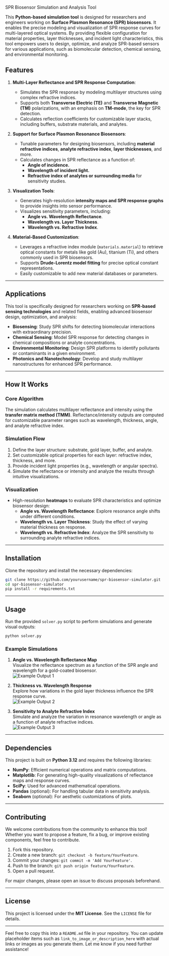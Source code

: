  SPR Biosensor Simulation and Analysis Tool

This **Python-based simulation tool** is designed for researchers and engineers working on **Surface Plasmon Resonance (SPR) biosensors**. It enables the precise modeling and visualization of SPR response curves for multi-layered optical systems. By providing flexible configuration for material properties, layer thicknesses, and incident light characteristics, this tool empowers users to design, optimize, and analyze SPR-based sensors for various applications, such as biomolecular detection, chemical sensing, and environmental monitoring.

## Features

1. **Multi-Layer Reflectance and SPR Response Computation**:
   - Simulates the SPR response by modeling multilayer structures using complex refractive indices.
   - Supports both **Transverse Electric (TE)** and **Transverse Magnetic (TM)** polarizations, with an emphasis on **TM-mode**, the key for SPR detection.
   - Calculates reflection coefficients for customizable layer stacks, including buffers, substrate materials, and analytes.

2. **Support for Surface Plasmon Resonance Biosensors**:
   - Tunable parameters for designing biosensors, including **material refractive indices**, **analyte refractive index**, **layer thicknesses**, and more.
   - Calculates changes in SPR reflectance as a function of:
     - **Angle of incidence.**
     - **Wavelength of incident light.**
     - **Refractive index of analytes or surrounding media** for sensitivity studies.

3. **Visualization Tools**:
   - Generates high-resolution **intensity maps and SPR response graphs** to provide insights into sensor performance.
   - Visualizes sensitivity parameters, including:
     - **Angle vs. Wavelength Reflectance**.
     - **Wavelength vs. Layer Thickness**.
     - **Wavelength vs. Refractive Index**.

4. **Material-Based Customization**:
   - Leverages a refractive index module (`materials.material`) to retrieve optical constants for metals like gold (Au), titanium (Ti), and others commonly used in SPR biosensors.
   - Supports **Drude-Lorentz model fitting** for precise optical constant representations.
   - Easily customizable to add new material databases or parameters.

---

## Applications

This tool is specifically designed for researchers working on **SPR-based sensing technologies** and related fields, enabling advanced biosensor design, optimization, and analysis:

- **Biosensing**: Study SPR shifts for detecting biomolecular interactions with extraordinary precision.
- **Chemical Sensing**: Model SPR response for detecting changes in chemical compositions or analyte concentrations.
- **Environmental Monitoring**: Design SPR platforms to identify pollutants or contaminants in a given environment.
- **Photonics and Nanotechnology**: Develop and study multilayer nanostructures for enhanced SPR performance.

---

## How It Works

### Core Algorithm
The simulation calculates multilayer reflectance and intensity using the **transfer matrix method (TMM)**. Reflectance/intensity outputs are computed for customizable parameter ranges such as wavelength, thickness, angle, and analyte refractive index.

### Simulation Flow
1. Define the layer structure: substrate, gold layer, buffer, and analyte.
2. Set customizable optical properties for each layer: refractive index, thickness, and more.
3. Provide incident light properties (e.g., wavelength or angular spectra).
4. Simulate the reflectance or intensity and analyze the results through intuitive visualizations.

### Visualization
- High-resolution **heatmaps** to evaluate SPR characteristics and optimize biosensor design:
  - **Angle vs. Wavelength Reflectance**: Explore resonance angle shifts under different conditions.
  - **Wavelength vs. Layer Thickness**: Study the effect of varying material thickness on response.
  - **Wavelength vs. Refractive Index**: Analyze the SPR sensitivity to surrounding analyte refractive indices.

---

## Installation

Clone the repository and install the necessary dependencies:

```bash
git clone https://github.com/yourusername/spr-biosensor-simulator.git
cd spr-biosensor-simulator
pip install -r requirements.txt
```

---

## Usage

Run the provided `solver.py` script to perform simulations and generate visual outputs:

```bash
python solver.py
```

### Example Simulations

1. **Angle vs. Wavelength Reflectance Map**  
   Visualize the reflectance spectrum as a function of the SPR angle and wavelength for a gold-coated biosensor.  
   ![Example Output 1](link_to_image_or_description_here)

2. **Thickness vs. Wavelength Response**  
   Explore how variations in the gold layer thickness influence the SPR response curve.  
   ![Example Output 2](link_to_image_or_description_here)

3. **Sensitivity to Analyte Refractive Index**  
   Simulate and analyze the variation in resonance wavelength or angle as a function of analyte refractive indices.  
   ![Example Output 3](link_to_image_or_description_here)

---

## Dependencies

This project is built on **Python 3.12** and requires the following libraries:
- **NumPy**: Efficient numerical operations and matrix computations.
- **Matplotlib**: For generating high-quality visualizations of reflectance maps and response curves.
- **SciPy**: Used for advanced mathematical operations.
- **Pandas** (optional): For handling tabular data in sensitivity analysis.
- **Seaborn** (optional): For aesthetic customizations of plots.

---

## Contributing

We welcome contributions from the community to enhance this tool! Whether you want to propose a feature, fix a bug, or improve existing components, feel free to contribute.

1. Fork this repository.
2. Create a new branch: `git checkout -b feature/YourFeature`.
3. Commit your changes: `git commit -m 'Add YourFeature'`.
4. Push to the branch: `git push origin feature/YourFeature`.
5. Open a pull request.

For major changes, please open an issue to discuss proposals beforehand.

---

## License

This project is licensed under the **MIT License**. See the `LICENSE` file for details.

---

Feel free to copy this into a `README.md` file in your repository. You can update placeholder items such as `link_to_image_or_description_here` with actual links or images as you generate them. Let me know if you need further assistance!
